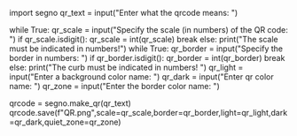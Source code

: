 import segno
qr_text = input("Enter what the qrcode means: ")

while True:
    qr_scale = input("Specify the scale (in numbers) of the QR code: ")
    if qr_scale.isdigit():
        qr_scale = int(qr_scale)
        break
    else:
        print("The scale must be indicated in numbers!")
while True:
    qr_border = input("Specify the border in numbers: ")
    if qr_border.isdigit():
        qr_border = int(qr_border)
        break
    else:
        print("The curb must be indicated in numbers! ")
qr_light = input("Enter a background color name: ")
qr_dark = input("Enter qr color name: ")
qr_zone = input("Enter the border color name: ")



qrcode = segno.make_qr(qr_text)
qrcode.save(f"QR.png",scale=qr_scale,border=qr_border,light=qr_light,dark=qr_dark,quiet_zone=qr_zone)
